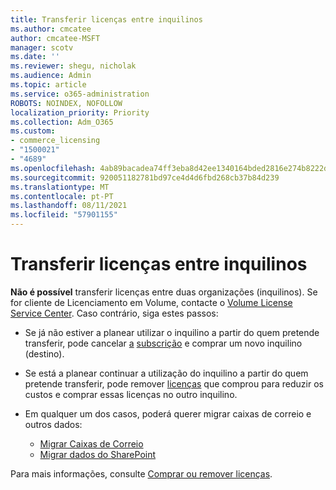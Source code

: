 ```yaml
---
title: Transferir licenças entre inquilinos
ms.author: cmcatee
author: cmcatee-MSFT
manager: scotv
ms.date: ''
ms.reviewer: shegu, nicholak
ms.audience: Admin
ms.topic: article
ms.service: o365-administration
ROBOTS: NOINDEX, NOFOLLOW
localization_priority: Priority
ms.collection: Adm_O365
ms.custom:
- commerce_licensing
- "1500021"
- "4689"
ms.openlocfilehash: 4ab89bacadea74ff3eba8d42ee1340164bded2816e274b8222dd48613c01e5ba
ms.sourcegitcommit: 920051182781bd97ce4d4d6fbd268cb37b84d239
ms.translationtype: MT
ms.contentlocale: pt-PT
ms.lasthandoff: 08/11/2021
ms.locfileid: "57901155"
---
```

# <a name="transfer-licenses-between-tenants"></a>Transferir licenças entre inquilinos

**Não é possível** transferir licenças entre duas organizações (inquilinos). Se for cliente de Licenciamento em Volume, contacte o [Volume License Service Center](https://support.microsoft.com/help/4471406/how-to-contact-the-microsoft-volume-licensing-service-center). Caso contrário, siga estes passos:

- Se já não estiver a planear utilizar o inquilino a partir do quem pretende transferir, pode cancelar [a](https://www.microsoft.com/microsoft-365/business/compare-all-microsoft-365-business-products?rtc=2&activetab=tab:primaryr2) [subscrição](https://admin.microsoft.com/Adminportal/Home?source=applauncher#/subscriptions) e comprar um novo inquilino (destino).
- Se está a planear continuar a utilização do inquilino a partir do quem pretende transferir, pode remover [licenças](https://docs.microsoft.com/microsoft-365/commerce/licenses/buy-licenses#buy-or-remove-licenses-for-your-business-subscription) que comprou para reduzir os custos e comprar essas licenças no outro inquilino.
- Em qualquer um dos casos, poderá querer migrar caixas de correio e outros dados:

    - [Migrar Caixas de Correio](https://docs.microsoft.com/Exchange/mailbox-migration/migrate-mailboxes-across-tenants)
    - [Migrar dados do SharePoint](https://aka.ms/modernSpoAdminCenter/CloudContentMigrations)

Para mais informações, consulte [Comprar ou remover licenças](https://docs.microsoft.com/microsoft-365/commerce/licenses/buy-licenses).